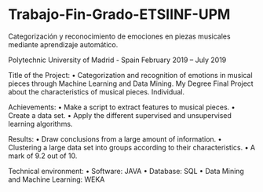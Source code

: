 # Trabajo-Fin-Grado-ETSIINF-UPM
Categorización y reconocimiento de emociones en piezas musicales mediante aprendizaje automático.


Polytechnic University of Madrid - Spain
February 2019 – July 2019

Title of the Project:
•	Categorization and recognition of emotions in musical pieces through Machine Learning and Data Mining. My Degree Final Project about the characteristics of musical pieces. Individual.

Achievements:
•	Make a script to extract features to musical pieces.
•	Create a data set.
•	Apply the different supervised and unsupervised learning algorithms.

Results: 
•	Draw conclusions from a large amount of information.
•	Clustering a large data set into groups according to their characteristics.
•	A mark of 9.2 out of 10.

Technical environment:
•	Software: JAVA
•	Database: SQL
•	Data Mining and Machine Learning: WEKA
